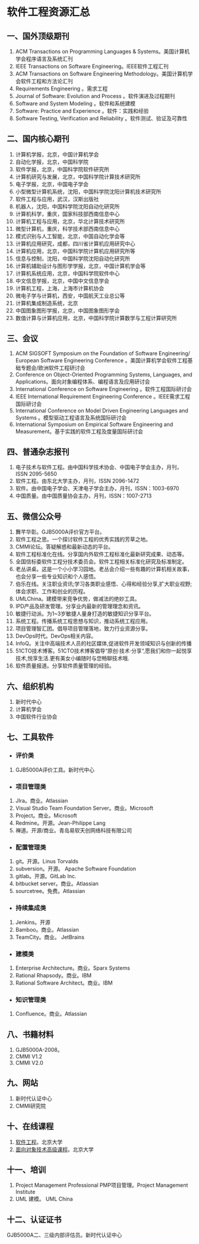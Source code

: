 # 软件工程资源汇总

## 一、国外顶级期刊

1. ACM Transactions on Programming Languages & Systems。美国计算机学会程序语言及系统汇刊
2. IEEE Transactions on Software Engineering。IEEE软件工程汇刊
3. ACM Transactions on Software Engineering Methodology。美国计算机学会软件工程和方法论汇刊
4. Requirements Engineering 。需求工程
5. Journal of Software: Evolution and Process 。软件演进及过程期刊
6. Software and System Modeling  。软件和系统建模
7. Software: Practice and Experience 。软件：实践和经验
8. Software Testing, Verification and Reliability 。软件测试、验证及可靠性

## 二、国内核心期刊

1. 计算机学报，北京，中国计算机学会 
2. 自动化学报，北京，中国科学院
3. 软件学报，北京，中国科学院软件研究所
4. 计算机研究与发展，北京，中国科学院计算技术研究所 
5. 电子学报，北京，中国电子学会
6. 小型微型计算机系统，沈阳，中国科学院沈阳计算机技术研究所 
7. 软件工程与应用，武汉，汉斯出版社
8. 机器人，沈阳，中国科学院沈阳自动化研究所 
9. 计算机科学，重庆，国家科技部西南信息中心 
10. 计算机工程与应用，北京，华北计算技术研究所 
11. 微型计算机，重庆，科学技术部西南信息中心 
12. 模式识别与人工智能，北京，中国自动化学会等 
13. 计算机应用研究，成都，四川省计算机应用研究中心
14. 计算机应用，北京，中国科学院计算机应用研究所等 
15. 信息与控制，沈阳，中国科学院沈阳自动化研究所 
16. 计算机辅助设计与图形学学报，北京，中国计算机学会等 
17. 计算机系统应用，北京，中国科学院软件中心 
18. 中文信息学报，北京，中国中文信息学会 
19. 计算机工程，上海，上海市计算机协会 
20. 微电子学与计算机，西安，中国航天工业总公等 
21. 计算机集成制造系统，北京 
22. 中国图象图形学报，北京，中国图象图形学会
23. 数值计算与计算机应用，北京，中国科学院计算数学与工程计算研究所



## 三、会议

1. ACM SIGSOFT Symposium on the Foundation of Software Engineering/ European Software Engineering Conference 。美国计算机学会软件工程基础专题会/欧洲软件工程研讨会
2. Conference on Object-Oriented Programming Systems, Languages, and Applications。面向对象编程体系、编程语言及应用研讨会
3. International Conference on Software Engineering 。软件工程国际研讨会
4. IEEE International Requirement Engineering Conference 。IEEE需求工程国际研讨会
5. International Conference on Model Driven Engineering Languages and Systems 。模型驱动工程语言及系统国际研讨会
6. International Symposium on Empirical Software Engineering and Measurement。基于实践的软件工程及度量国际研讨会

## 四、普通杂志报刊

1. 电子技术与软件工程。由中国科学技术协会、中国电子学会主办，月刊，ISSN 2095-5650
2. 软件工程。由东北大学主办，月刊，ISSN 2096-1472
3. 软件。由中国电子学会、天津电子学会主办，月刊，ISSN：1003-6970
4. 中国质量。由中国质量协会主办，月刊，ISSN：1007-2713

## 五、微信公众号

1. 舞芊华彰。GJB5000A评价官方平台。
2. 软件工程之思。一个探讨软件工程的优秀实践的芳草之地。
3. CMMI论坛。答疑解惑和最新动态的平台。
4. 软件工程标准化在线。分享国内外软件工程标准化最新研究成果、动态等。
5. 全国信标委软件工程分技术委员会。软件工程相关标准化研究及标准制定。
6. 老丛讲桌。这是一个小小学习园地。老丛会介绍一些有趣的计算机相关故事，也会分享一些专业知识和个人感悟。
7. 伯乐在线。关注职业资讯;学习各类职业感悟、心得和经验分享,扩大职业视野;体会求职、工作和创业的历程。
8. UMLChina。建模带来竞争优势，做减法的绝妙工具。
9. IPD产品及研发管理。分享业内最新的管理理念和资讯。
10. 敏捷行动派。为1~3岁敏捷人量身打造的敏捷知识分享平台。
11. 系统工程。传播系统工程思想与知识，推动系统工程应用。
12. 项目管理智汇团。倡导项目管理落地，致力行业资源分享。
13. DevOps时代。DevOps相关内容。
14. InfoQ。关注中高端技术人员的社区媒体,促进软件开发领域知识与创新的传播
15. 51CTO技术博客。51CTO技术博客倡导“原创·技术·分享“,愿我们和你一起悦享技术,悦享生活.更有美女小编随时与您畅聊技术哦.
16. 软件质量报道。分享软件质量管理的经验。

## 六、组织机构

1. 新时代中心
2. 计算机学会
3. 中国软件行业协会

## 七、工具软件

- ### 评价类

1. GJB5000A评价工具。新时代中心

- ### 项目管理类

1. JIra。商业。Atlassian
2. Visual Studio Team Foundation Server。商业。Microsoft
2. Project。商业。Microsoft
4. Redmine。开源。Jean-Philippe Lang
5. 禅道。开源/商业。青岛易软天创网络科技有限公司

- ### 配置管理类

1. git。开源。Linus Torvalds 
2. subversion。开源。 Apache Software Foundation
3. gitlab。开源。GitLab Inc.
4. bitbucket server。商业。Atlassian
5. sourcetree。免费。Atlassian

- ### 持续集成类

1. Jenkins。开源
2. Bamboo。商业。Atlassian
3. TeamCity。商业。 JetBrains

- ### 建模类

1. Enterprise Architecture。商业。Sparx Systems
2. Rational Rhapsody。商业。IBM
3. Rational Software Architect。商业。IBM

- ### 知识管理类

1. Confluence。商业。Atlassian​


## 八、书籍材料

1. GJB5000A-2008。
2. CMMI V1.2
3. CMMI V2.0

## 九、网站

1. 新时代认证中心
2. CMMI研究院

## 十、在线课程

1. [软件工程](https://zh.coursera.org/learn/ruanjian-gongcheng)。北京大学
2. [面向对象技术高级课程](https://www.coursera.org/learn/aoo)。北京大学

## 十一、培训

1. Project Management Professional PMP项目管理。Project Management Institute
2. UML 建模。 UML China

## 十二、认证证书

GJB5000A二、三级内部评估员。新时代认证中心

